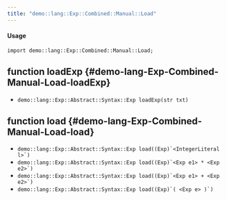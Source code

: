 ```yaml
---
title: "demo::lang::Exp::Combined::Manual::Load"
---
```


#### Usage

`import demo::lang::Exp::Combined::Manual::Load;`


## function loadExp {#demo-lang-Exp-Combined-Manual-Load-loadExp}

* ``demo::lang::Exp::Abstract::Syntax::Exp loadExp(str txt)``

## function load {#demo-lang-Exp-Combined-Manual-Load-load}

* ``demo::lang::Exp::Abstract::Syntax::Exp load((Exp)`<IntegerLiteral l>`)``
* ``demo::lang::Exp::Abstract::Syntax::Exp load((Exp)`<Exp e1> * <Exp e2>`)``
* ``demo::lang::Exp::Abstract::Syntax::Exp load((Exp)`<Exp e1> + <Exp e2>`)``
* ``demo::lang::Exp::Abstract::Syntax::Exp load((Exp)`( <Exp e> )`)``

